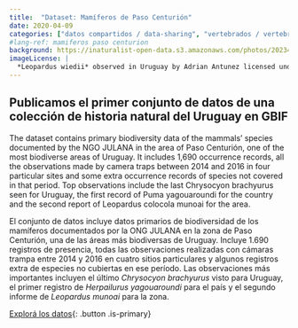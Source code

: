 ```yaml
---
title:  "Dataset: Mamíferos de Paso Centurión"
date: 2020-04-09
categories: ["datos compartidos / data-sharing", "vertebrados / vertebrates"]
#lang-ref: mamiferos paso centurion
background: https://inaturalist-open-data.s3.amazonaws.com/photos/202349404/large.jpg
imageLicense: |
  *Leopardus wiedii* observed in Uruguay by Adrian Antunez licensed under [CC BY-NC](http://creativecommons.org/licenses/by-nc/4.0/) via [iNaturalist](https://www.gbif.org/occurrence/3859423895)
---
```


## Publicamos el primer conjunto de datos de una colección de historia natural del Uruguay en GBIF

The dataset contains primary biodiversity data of the mammals’ species documented by the NGO JULANA in the area of Paso Centurión, one of the most biodiverse areas of Uruguay. It includes 1,690 occurrence records, all the observations made by camera traps between 2014 and 2016 in four particular sites and some extra occurrence records of species not covered in that period. Top observations include the last Chrysocyon brachyurus seen for Uruguay, the first record of Puma yagouaroundi for the country and the second report of Leopardus colocola munoai for the area.

El conjunto de datos incluye datos primarios de biodiversidad de los mamíferos documentados por la ONG JULANA en la zona de Paso Centurión, una de las áreas más biodiversas de Uruguay. Incluye 1.690 registros de presencia, todas las observaciones realizadas con cámaras trampa entre 2014 y 2016 en cuatro sitios particulares y algunos registros extra de especies no cubiertas en ese período. Las observaciones más importantes incluyen el último *Chrysocyon brachyurus* visto para Uruguay, el primer registro de *Herpailurus yagouaroundi* para el país y el segundo informe de *Leopardus munoai* para la zona.

[Explorá los datos](/datos/buscar/?datasetKey=32487dda-3868-4723-aa77-98245206f466&view=MAP){: .button .is-primary}
